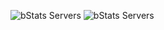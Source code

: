 ![bStats Servers](https://img.shields.io/bstats/servers/13728)
![bStats Servers](https://img.shields.io/bstats/players/13728)
